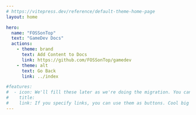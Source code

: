 ```yaml
---
# https://vitepress.dev/reference/default-theme-home-page
layout: home

hero:
  name: "FOSSonTop"
  text: "GameDev Docs"
  actions:
    - theme: brand
      text: Add Content to Docs
      link: https://github.com/FOSSonTop/gamedev
    - theme: alt
      text: Go Back
      link: ../index

#features:
#  - icon: We'll fill these later as we're doing the migration. You can copypaste google fonts svg file contents here and it will work
#    title: 
#    link: If you specify links, you can use them as buttons. Cool big buttons
---
```

